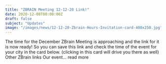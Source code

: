 ```yaml
---
title: "ZBRAIN Meeting 12-12-20 Link!"
date: 2020-12-08T00:00:00Z
draft: false
subject: "Updates"
image: "/images/news/12-12-20-Zbrain-Hours-Invitation-card-400x250.jpg"
---
```


The time for the December ZBrain Meeting is approaching and the link for it is now ready! So you can save this link and check the time of the event for your city in the card below. (clicking in this card will drive you there as well) Other ZBrain links Our event...
read more
